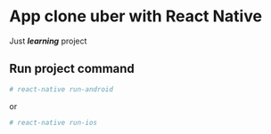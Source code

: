 # App clone uber with React Native
Just ***learning*** project

## Run project command
```bash
# react-native run-android
```
or
```bash
# react-native run-ios
```
